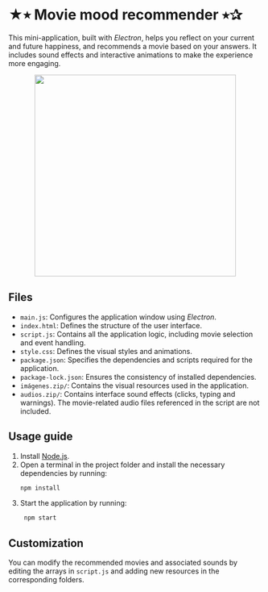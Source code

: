 # ★⭒ Movie mood recommender ⭑✰
This mini-application, built with *Electron*, helps you reflect on your current and future happiness, and recommends a movie based on your answers. It includes sound effects and interactive animations to make the experience more engaging.

<p align="center">
  <img src="demo.gif" width="400">
</p>

## Files
- `main.js`: Configures the application window using *Electron*.
- `index.html`: Defines the structure of the user interface.
- `script.js`: Contains all the application logic, including movie selection and event handling.
- `style.css`: Defines the visual styles and animations.
- `package.json`: Specifies the dependencies and scripts required for the application.
- `package-lock.json`: Ensures the consistency of installed dependencies.
- `imágenes.zip/`: Contains the visual resources used in the application.
- `audios.zip/`: Contains interface sound effects (clicks, typing and warnings). The movie-related audio files referenced in the script are not included.

## Usage guide  
1. Install [Node.js](https://nodejs.org/es).  
2. Open a terminal in the project folder and install the necessary dependencies by running:  
   ```sh
   npm install
3. Start the application by running:
   ```sh
    npm start

## Customization
You can modify the recommended movies and associated sounds by editing the arrays in `script.js` and adding new resources in the corresponding folders.
